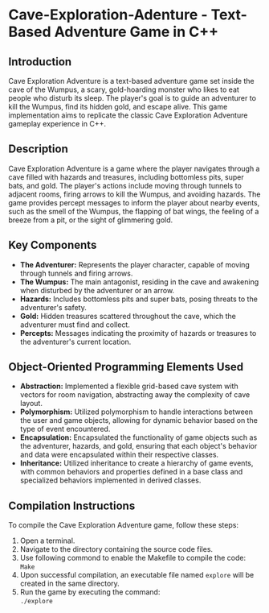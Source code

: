 # Cave-Exploration-Adenture - Text-Based Adventure Game in C++

## Introduction
Cave Exploration Adventure is a text-based adventure game set inside the cave of the Wumpus, a scary, gold-hoarding monster who likes to eat people who disturb its sleep. The player's goal is to guide an adventurer to kill the Wumpus, find its hidden gold, and escape alive. This game implementation aims to replicate the classic Cave Exploration Adventure gameplay experience in C++.

## Description
Cave Exploration Adventure is a game where the player navigates through a cave filled with hazards and treasures, including bottomless pits, super bats, and gold. The player's actions include moving through tunnels to adjacent rooms, firing arrows to kill the Wumpus, and avoiding hazards. The game provides percept messages to inform the player about nearby events, such as the smell of the Wumpus, the flapping of bat wings, the feeling of a breeze from a pit, or the sight of glimmering gold.

## Key Components
- **The Adventurer:** Represents the player character, capable of moving through tunnels and firing arrows.
- **The Wumpus:** The main antagonist, residing in the cave and awakening when disturbed by the adventurer or an arrow.
- **Hazards:** Includes bottomless pits and super bats, posing threats to the adventurer's safety.
- **Gold:** Hidden treasures scattered throughout the cave, which the adventurer must find and collect.
- **Percepts:** Messages indicating the proximity of hazards or treasures to the adventurer's current location.

## Object-Oriented Programming Elements Used
- **Abstraction:** Implemented a flexible grid-based cave system with vectors for room navigation, abstracting away the complexity of cave layout.
- **Polymorphism:** Utilized polymorphism to handle interactions between the user and game objects, allowing for dynamic behavior based on the type of event encountered.
- **Encapsulation:** Encapsulated the functionality of game objects such as the adventurer, hazards, and gold, ensuring that each object's behavior and data were encapsulated within their respective classes.
- **Inheritance:** Utilized inheritance to create a hierarchy of game events, with common behaviors and properties defined in a base class and specialized behaviors implemented in derived classes.

## Compilation Instructions
To compile the Cave Exploration Adventure game, follow these steps:
1. Open a terminal.
2. Navigate to the directory containing the source code files.
3. Use following commond to enable the Makefile to compile the code:  
    `Make`
4. Upon successful compilation, an executable file named `explore` will be created in the same directory.
5. Run the game by executing the command:     
    `./explore`
